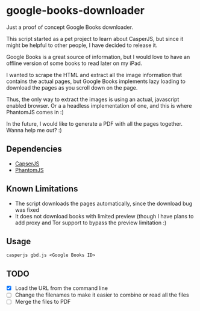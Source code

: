 google-books-downloader
=======================

Just a proof of concept Google Books downloader.

This script started as a pet project to learn about CasperJS, but since it might be helpful to other people, I have decided to release it.

Google Books is a great source of information, but I would love to have an offline version of some books to read later on my iPad.

I wanted to scrape the HTML and extract all the image information that contains the actual pages, but Google Books implements lazy loading to download the pages as you scroll down on the page.

Thus, the only way to extract the images is using an actual, javascript enabled browser. Or a a headless implementation of one, and this is where PhantomJS comes in :)

In the future, I would like to generate a PDF with all the pages together. Wanna help me out? :)

Dependencies
------------

- [CapserJS](http://casperjs.org/)
- [PhantomJS](http://phantomjs.org/)

Known Limitations
-----------------

- The script downloads the pages automatically, since the download bug was fixed
- It does not download books with limited preview (though I have plans to add proxy and Tor support to bypass the preview limitation :)

Usage
-----

`casperjs gbd.js <Google Books ID>`

TODO
----
- [X] Load the URL from the command line
- [ ] Change the filenames to make it easier to combine or read all the files
- [ ] Merge the files to PDF
